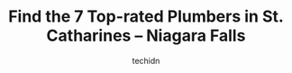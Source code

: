 ---
layout: ampstory
image: https://i0.wp.com/www.auto.or.id/wp-content/uploads/2023/06/roto-rooter-plumbing-water-cleanup-0-st-catharines-niagara-falls-1686324951.jpeg?resize=640,853
author: techidn
featured: false
description: St. Catharines – Niagara Falls, Ontario, Canada is a haven for Plumbers enthusiasts, boasting an impressive array of 7 top-notch establishments. Whether youre a seasoned connoisseur or si
title: Find the 7 Top-rated Plumbers in St. Catharines – Niagara Falls
cover:
   title: Find the 7 Top-rated Plumbers in St. Catharines – Niagara Falls
   subtitle: AUTO.OR.ID
   background: https://www.auto.or.id/wp-content/uploads/2023/06/roto-rooter-plumbing-water-cleanup-0-st-catharines-niagara-falls-1686324951.jpeg

pages: 
 - layout: thirds
   top: <h1>#1 Reliance Heating, Air Conditioning & Plumbing</h1>
   bottom: "<p>I was impressed with the first sales agent, Charleen. I was inquiring about upgrading to a tankless water heater, and she was very honest about tankless as she has one, a</p>"
   background: https://www.auto.or.id/wp-content/uploads/2023/06/roto-rooter-plumbing-water-cleanup-1-st-catharines-niagara-falls-1686324954.jpeg
   backgroundblur: true
 - layout: thirds
   top: <h1>#2 Roto-Rooter Plumbing & Water Cleanup</h1>
   bottom: "<p>155 Cushman Rd #103, St. Catharines, ON L2M 6T2, Canada</p>"
   background: https://www.auto.or.id/wp-content/uploads/2023/06/roto-rooter-plumbing-water-cleanup-2-st-catharines-niagara-falls-1686324955.jpeg
   cta:
      link: https://www.auto.or.id/find-the-7-top-rated-plumbers-in-st-catharines-niagara-falls/
      text: Find the 7 Top-rated Plumbers in St. Catharines – Niagara Falls
 - layout: thirds
   top: <h1>#3 Superior Plumbing & Heating of St. Catharines</h1>
   bottom: "<p>50 Niagara St Unit B-03, St. Catharines, ON L2R 4K9, Canada</p>"
   background: https://images.unsplash.com/photo-1493238792000-8113da705763?ixlib=rb-4.0.3&ixid=MnwxMjA3fDB8MHxwaG90by1wYWdlfHx8fGVufDB8fHx8&auto=format&fit=crop&w=640&h=853&q=80
   cta:
      link: https://www.auto.or.id/find-the-7-top-rated-plumbers-in-st-catharines-niagara-falls/
      text: Find the 7 Top-rated Plumbers in St. Catharines – Niagara Falls
 - layout: thirds
   top: <h1>#4 Complete Plumbing</h1>
   bottom: "<p>105 Merritt St, St. Catharines, ON L2T 1J7, Canada</p>"
   background: https://images.unsplash.com/photo-1608585793629-ec02326b1e4b?ixlib=rb-4.0.3&ixid=MnwxMjA3fDB8MHxwaG90by1wYWdlfHx8fGVufDB8fHx8&auto=format&fit=crop&w=640&h=853&q=80
   cta:
      link: https://www.auto.or.id/find-the-7-top-rated-plumbers-in-st-catharines-niagara-falls/
      text: Find the 7 Top-rated Plumbers in St. Catharines – Niagara Falls
 - layout: thirds
   top: <h1>#5 Superior Plumbing & Heating of Niagara Falls</h1>
   bottom: "<p>4551 Zimmerman Ave, Niagara Falls, ON L2E 3M5, Canada</p>"
   background: https://images.unsplash.com/photo-1632495288245-811aa76d8a32?ixlib=rb-4.0.3&ixid=MnwxMjA3fDB8MHxwaG90by1wYWdlfHx8fGVufDB8fHx8&auto=format&fit=crop&w=640&h=853&q=80
   cta:
      link: https://www.auto.or.id/find-the-7-top-rated-plumbers-in-st-catharines-niagara-falls/
      text: Find the 7 Top-rated Plumbers in St. Catharines – Niagara Falls
 - layout: thirds
   top: <h1>#6 Metro Plumbing & Heating</h1>
   bottom: "<p>5836 Dunn St, Niagara Falls, ON L2G 2N7, Canada</p>"
   background: https://images.unsplash.com/photo-1630019210269-d0ebeee405f0?ixlib=rb-4.0.3&ixid=MnwxMjA3fDB8MHxwaG90by1wYWdlfHx8fGVufDB8fHx8&auto=format&fit=crop&w=640&h=853&q=80
   cta:
      link: https://www.auto.or.id/find-the-7-top-rated-plumbers-in-st-catharines-niagara-falls/
      text: Find the 7 Top-rated Plumbers in St. Catharines – Niagara Falls
 - layout: thirds
   top: <h1>#7 EMERALD PLUMBING AND HEATING</h1>
   bottom: "<p>5850 Don Murie St, Niagara Falls, ON L2E 6X8, Canada</p>"
   background: https://images.unsplash.com/photo-1602343231320-87c11b1adcda?ixlib=rb-4.0.3&ixid=MnwxMjA3fDB8MHxwaG90by1wYWdlfHx8fGVufDB8fHx8&auto=format&fit=crop&w=640&h=853&q=80
   cta:
      link: https://www.auto.or.id/find-the-7-top-rated-plumbers-in-st-catharines-niagara-falls/
      text: Find the 7 Top-rated Plumbers in St. Catharines – Niagara Falls
 - layout: thirds
   middle: Continue reading...
   background: https://images.unsplash.com/photo-1568616389647-1ca300610d99?ixlib=rb-4.0.3&ixid=MnwxMjA3fDB8MHxwaG90by1wYWdlfHx8fGVufDB8fHx8&auto=format&fit=crop&w=640&h=853&q=80
   cta:
      link: https://www.auto.or.id/find-the-7-top-rated-plumbers-in-st-catharines-niagara-falls/
      text: Find the 7 Top-rated Plumbers in St. Catharines – Niagara Falls

---